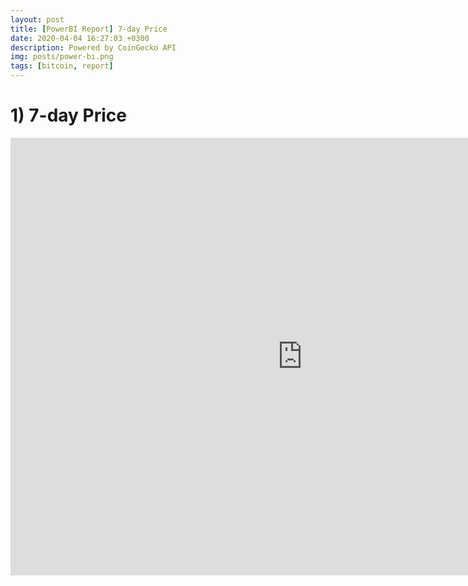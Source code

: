 ```yaml
---
layout: post
title: [PowerBI Report] 7-day Price
date: 2020-04-04 16:27:03 +0300
description: Powered by CoinGecko API
img: posts/power-bi.png
tags: [bitcoin, report]
---
```


# 1) 7-day Price

<div>
  <iframe 
    width="933" 
    height="700" 
    src="https://app.powerbi.com/view?r=eyJrIjoiYmM0NzYwMmMtNDYyZi00YTg4LWFlZDUtZWYzNWFlYjE0OTJmIiwidCI6IjhlNjQxMWI3LTZmYjktNDhmNS05NTQ4LTAwYjJlMTc3N2RkZiIsImMiOjl9" 
    frameborder="0" 
    allowFullScreen="true">
  
  </iframe>
</div>
